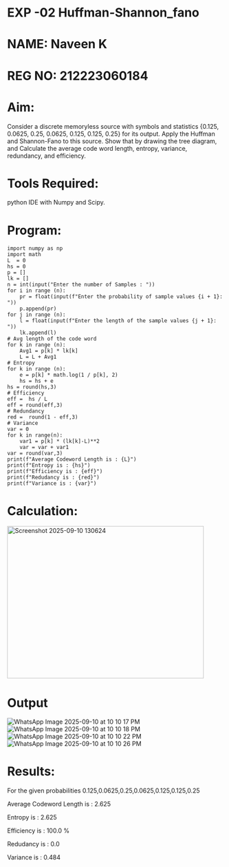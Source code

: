 
# EXP -02 Huffman-Shannon_fano
# NAME: Naveen K
# REG NO: 212223060184
# Aim:
Consider a discrete memoryless source with symbols and statistics {0.125, 0.0625, 0.25, 0.0625, 0.125, 0.125, 0.25} for its output. 
Apply the Huffman and Shannon-Fano to this source. 
Show that by drawing the tree diagram, and 
Calculate the average code word length, entropy, variance, redundancy, and efficiency.
# Tools Required:
python IDE with Numpy and Scipy.
# Program:
```
import numpy as np
import math 
L  = 0
hs = 0
p = []
lk = []
n = int(input("Enter the number of Samples : "))
for i in range (n): 
    pr = float(input(f"Enter the probability of sample values {i + 1}: "))  
    p.append(pr)
for j in range (n): 
    l = float(input(f"Enter the length of the sample values {j + 1}: "))  
    lk.append(l)
# Avg length of the code word
for k in range (n):
    Avg1 = p[k] * lk[k]
    L = L + Avg1
# Entropy
for k in range (n):
    e = p[k] * math.log(1 / p[k], 2)
    hs = hs + e
hs = round(hs,3)
# Efficiency
eff =  hs / L
eff = round(eff,3)
# Redundancy 
red =  round(1 - eff,3) 
# Variance
var = 0
for k in range(n):
    var1 = p[k] * (lk[k]-L)**2
    var = var + var1
var = round(var,3)
print(f"Average Codeword Length is : {L}")
print(f"Entropy is : {hs}")
print(f"Efficiency is : {eff}")
print(f"Redudancy is : {red}")
print(f"Variance is : {var}") 
```
# Calculation:

<img width="457" height="354" alt="Screenshot 2025-09-10 130624" src="https://github.com/user-attachments/assets/30aaccd7-81b2-400b-9755-853ae9b0e9ae" />

# Output

![WhatsApp Image 2025-09-10 at 10 10 17 PM](https://github.com/user-attachments/assets/b1ef0c10-d9ed-40e2-91ca-71842e333fe2)
![WhatsApp Image 2025-09-10 at 10 10 18 PM](https://github.com/user-attachments/assets/061ef0ee-5e1f-4f74-ab7a-6768237a1197)
![WhatsApp Image 2025-09-10 at 10 10 22 PM](https://github.com/user-attachments/assets/ce4ad2bd-8b3a-4c39-acdb-b613b7056f83)
![WhatsApp Image 2025-09-10 at 10 10 26 PM](https://github.com/user-attachments/assets/a06e5f20-ba53-4927-be75-e6c4ff4aa5ae)



# Results:
For the given probabilities 0.125,0.0625,0.25,0.0625,0.125,0.125,0.25

Average Codeword Length is : 2.625 

Entropy is : 2.625 

Efficiency is : 100.0 % 

Redudancy is : 0.0 

Variance is : 0.484
